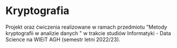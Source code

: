 # Kryptografia

Projekt oraz ćwiczenia realizowane w ramach przedmiotu "Metody kryptografii w analizie danych " w trakcie studiów Informatyki - Data Science na WIEiT AGH (semestr letni 2022/23).
